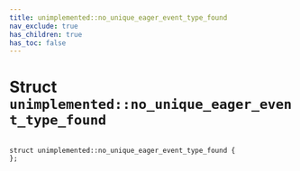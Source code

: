 ```yaml
---
title: unimplemented::no_unique_eager_event_type_found
nav_exclude: true
has_children: true
has_toc: false
---
```


# Struct `unimplemented::no_unique_eager_event_type_found`

<code class="doxybook">
<span>struct unimplemented::no&#95;unique&#95;eager&#95;event&#95;type&#95;found {</span>
<span>};</span>
</code>


